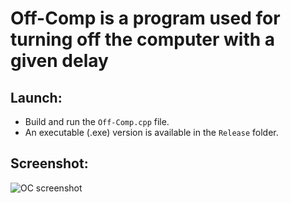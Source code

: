 # Off-Comp is a program used for turning off the computer with a given delay

## Launch:  
* Build and run the ```Off-Comp.cpp``` file.
* An executable (.exe) version is available in the ```Release``` folder.

## Screenshot:  
![OC screenshot](https://user-images.githubusercontent.com/71539614/99342065-5bc2f280-288b-11eb-9e05-ee8f6ef88c95.png)
